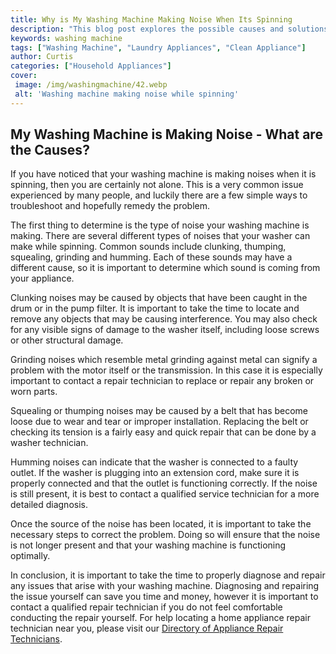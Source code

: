 ```yaml
---
title: Why is My Washing Machine Making Noise When Its Spinning
description: "This blog post explores the possible causes and solutions of a noisy washing machine during the spin cycle Learn why this is happening and find out what steps you can take to fix it"
keywords: washing machine
tags: ["Washing Machine", "Laundry Appliances", "Clean Appliance"]
author: Curtis
categories: ["Household Appliances"]
cover: 
 image: /img/washingmachine/42.webp
 alt: 'Washing machine making noise while spinning'
---
```

## My Washing Machine is Making Noise - What are the Causes?

If you have noticed that your washing machine is making noises when it is spinning, then you are certainly not alone. This is a very common issue experienced by many people, and luckily there are a few simple ways to troubleshoot and hopefully remedy the problem. 

The first thing to determine is the type of noise your washing machine is making. There are several different types of noises that your washer can make while spinning. Common sounds include clunking, thumping, squealing, grinding and humming. Each of these sounds may have a different cause, so it is important to determine which sound is coming from your appliance. 

Clunking noises may be caused by objects that have been caught in the drum or in the pump filter. It is important to take the time to locate and remove any objects that may be causing interference. You may also check for any visible signs of damage to the washer itself, including loose screws or other structural damage.

Grinding noises which resemble metal grinding against metal can signify a problem with the motor itself or the transmission. In this case it is especially important to contact a repair technician to replace or repair any broken or worn parts. 

Squealing or thumping noises may be caused by a belt that has become loose due to wear and tear or improper installation. Replacing the belt or checking its tension is a fairly easy and quick repair that can be done by a washer technician.

Humming noises can indicate that the washer is connected to a faulty outlet. If the washer is plugging into an extension cord, make sure it is properly connected and that the outlet is functioning correctly. If the noise is still present, it is best to contact a qualified service technician for a more detailed diagnosis.

Once the source of the noise has been located, it is important to take the necessary steps to correct the problem. Doing so will ensure that the noise is not longer present and that your washing machine is functioning optimally. 

In conclusion, it is important to take the time to properly diagnose and repair any issues that arise with your washing machine. Diagnosing and repairing the issue yourself can save you time and money, however it is important to contact a qualified repair technician if you do not feel comfortable conducting the repair yourself. For help locating a home appliance repair technician near you, please visit our [Directory of Appliance Repair Technicians](./pages/appliance-repair-technicians).
